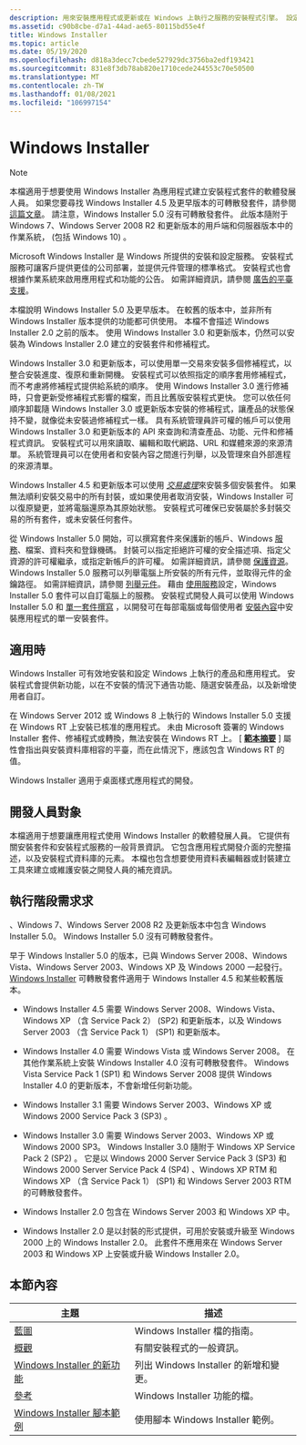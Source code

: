```yaml
---
description: 用來安裝應用程式或更新或在 Windows 上執行之服務的安裝程式引擎。 設定及修復已安裝的應用程式。 撰寫自訂的 msi 套件，以建立應用程式的 exe 安裝程式或更新或升級。
ms.assetid: c90b8cbe-d7a1-44ad-ae65-80115bd55e4f
title: Windows Installer
ms.topic: article
ms.date: 05/19/2020
ms.openlocfilehash: d818a3decc7cbede527929dc3756ba2edf193421
ms.sourcegitcommit: 831e8f3db78ab820e1710cede244553c70e50500
ms.translationtype: MT
ms.contentlocale: zh-TW
ms.lasthandoff: 01/08/2021
ms.locfileid: "106997154"
---
```

# <a name="windows-installer"></a>Windows Installer

> [!NOTE]
> 本檔適用于想要使用 Windows Installer 為應用程式建立安裝程式套件的軟體發展人員。 如果您要尋找 Windows Installer 4.5 及更早版本的可轉散發套件，請參閱 [這篇文章](windows-installer-redistributables.md)。 請注意，Windows Installer 5.0 沒有可轉散發套件。 此版本隨附于 Windows 7、Windows Server 2008 R2 和更新版本的用戶端和伺服器版本中的作業系統， (包括 Windows 10) 。

Microsoft Windows Installer 是 Windows 所提供的安裝和設定服務。 安裝程式服務可讓客戶提供更佳的公司部署，並提供元件管理的標準格式。 安裝程式也會根據作業系統來啟用應用程式和功能的公告。 如需詳細資訊，請參閱 [廣告的平臺支援](platform-support-of-advertisement.md)。

本檔說明 Windows Installer 5.0 及更早版本。 在較舊的版本中，並非所有 Windows Installer 版本提供的功能都可供使用。 本檔不會描述 Windows Installer 2.0 之前的版本。 使用 Windows Installer 3.0 和更新版本，仍然可以安裝為 Windows Installer 2.0 建立的安裝套件和修補程式。

Windows Installer 3.0 和更新版本，可以使用單一交易來安裝多個修補程式，以整合安裝進度、復原和重新開機。 安裝程式可以依照指定的順序套用修補程式，而不考慮將修補程式提供給系統的順序。 使用 Windows Installer 3.0 進行修補時，只會更新受修補程式影響的檔案，而且比舊版安裝程式更快。 您可以依任何順序卸載隨 Windows Installer 3.0 或更新版本安裝的修補程式，讓產品的狀態保持不變，就像從未安裝過修補程式一樣。 具有系統管理員許可權的帳戶可以使用 Windows Installer 3.0 和更新版本的 API 來查詢和清查產品、功能、元件和修補程式資訊。 安裝程式可以用來讀取、編輯和取代網路、URL 和媒體來源的來源清單。 系統管理員可以在使用者和安裝內容之間進行列舉，以及管理來自外部進程的來源清單。

Windows Installer 4.5 和更新版本可以使用 [*交易處理*](t-gly.md)來安裝多個安裝套件。 如果無法順利安裝交易中的所有封裝，或如果使用者取消安裝，Windows Installer 可以復原變更，並將電腦還原為其原始狀態。 安裝程式可確保已安裝屬於多封裝交易的所有套件，或未安裝任何套件。

從 Windows Installer 5.0 開始，可以撰寫套件來保護新的帳戶、Windows [服務](../services/services.md)、檔案、資料夾和登錄機碼。 封裝可以指定拒絕許可權的安全描述項、指定父資源的許可權繼承，或指定新帳戶的許可權。 如需詳細資訊，請參閱 [保護資源](securing-resources-.md)。 Windows Installer 5.0 服務可以列舉電腦上所安裝的所有元件，並取得元件的金鑰路徑。 如需詳細資訊，請參閱 [列舉元件](enumerating-components-.md)。 藉由 [使用服務](using-services-configuration.md)設定，Windows Installer 5.0 套件可以自訂電腦上的服務。 安裝程式開發人員可以使用 Windows Installer 5.0 和 [單一套件撰寫](single-package-authoring.md) ，以開發可在每部電腦或每個使用者 [安裝內容](installation-context.md)中安裝應用程式的單一安裝套件。

## <a name="where-applicable"></a>適用時

Windows Installer 可有效地安裝和設定 Windows 上執行的產品和應用程式。 安裝程式會提供新功能，以在不安裝的情況下通告功能、隨選安裝產品，以及新增使用者自訂。

在 Windows Server 2012 或 Windows 8 上執行的 Windows Installer 5.0 支援在 Windows RT 上安裝已核准的應用程式。 未由 Microsoft 簽署的 Windows Installer 套件、修補程式或轉換，無法安裝在 Windows RT 上。 [ [**範本摘要**](template-summary.md) ] 屬性會指出與安裝資料庫相容的平臺，而在此情況下，應該包含 Windows RT 的值。

Windows Installer 適用于桌面樣式應用程式的開發。

## <a name="developer-audience"></a>開發人員對象

本檔適用于想要讓應用程式使用 Windows Installer 的軟體發展人員。 它提供有關安裝套件和安裝程式服務的一般背景資訊。 它包含應用程式開發介面的完整描述，以及安裝程式資料庫的元素。 本檔也包含想要使用資料表編輯器或封裝建立工具來建立或維護安裝之開發人員的補充資訊。

## <a name="run-time-requirements"></a>執行階段需求求

、Windows 7、Windows Server 2008 R2 及更新版本中包含 Windows Installer 5.0。 Windows Installer 5.0 沒有可轉散發套件。

早于 Windows Installer 5.0 的版本，已與 Windows Server 2008、Windows Vista、Windows Server 2003、Windows XP 及 Windows 2000 一起發行。 [Windows Installer](windows-installer-redistributables.md) 可轉散發套件適用于 Windows Installer 4.5 和某些較舊版本。

* Windows Installer 4.5 需要 Windows Server 2008、Windows Vista、Windows XP （含 Service Pack 2） (SP2) 和更新版本，以及 Windows Server 2003 （含 Service Pack 1） (SP1) 和更新版本。

* Windows Installer 4.0 需要 Windows Vista 或 Windows Server 2008。 在其他作業系統上安裝 Windows Installer 4.0 沒有可轉散發套件。 Windows Vista Service Pack 1 (SP1) 和 Windows Server 2008 提供 Windows Installer 4.0 的更新版本，不會新增任何新功能。

* Windows Installer 3.1 需要 Windows Server 2003、Windows XP 或 Windows 2000 Service Pack 3 (SP3) 。

* Windows Installer 3.0 需要 Windows Server 2003、Windows XP 或 Windows 2000 SP3。 Windows Installer 3.0 隨附于 Windows XP Service Pack 2 (SP2) 。 它是以 Windows 2000 Server Service Pack 3 (SP3) 和 Windows 2000 Server Service Pack 4 (SP4) 、Windows XP RTM 和 Windows XP （含 Service Pack 1） (SP1) 和 Windows Server 2003 RTM 的可轉散發套件。

* Windows Installer 2.0 包含在 Windows Server 2003 和 Windows XP 中。

* Windows Installer 2.0 是以封裝的形式提供，可用於安裝或升級至 Windows 2000 上的 Windows Installer 2.0。 此套件不應用來在 Windows Server 2003 和 Windows XP 上安裝或升級 Windows Installer 2.0。

## <a name="in-this-section"></a>本節內容



| 主題                                                                                       | 描述                                                  |
|---------------------------------------------------------------------------------------------|--------------------------------------------------------------|
| [藍圖](roadmap-to-windows-installer-documentation.md)<br/>                        | Windows Installer 檔的指南。<br/>       |
| [概觀](about-windows-installer.md)<br/>                                          | 有關安裝程式的一般資訊。<br/>          |
| [Windows Installer 的新功能](what-s-new-in-windows-installer.md)<br/>           | 列出 Windows Installer 的新增和變更。<br/> |
| [參考](installer-function-reference.md)<br/>                                    | Windows Installer 功能的檔。<br/>     |
| [Windows Installer 腳本範例](windows-installer-scripting-examples.md)<br/> | 使用腳本 Windows Installer 範例。<br/>          |



 

 

 
